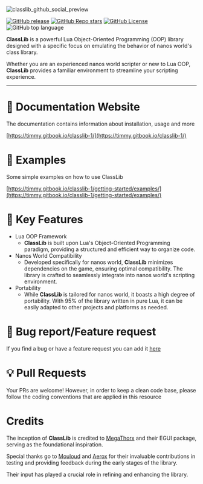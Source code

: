 ![classlib_github_social_preview](https://github.com/Timmy-the-nobody/ClassLib/assets/51171246/39f9e12a-8a8b-4c22-9d0c-089ffdca98c8)

[![GitHub release](https://img.shields.io/github/release/Timmy-the-nobody/ClassLib.svg)](https://GitHub.com/Timmy-the-nobody/ClassLib/releases/)
[![GitHub Repo stars](https://img.shields.io/github/stars/Timmy-the-nobody/ClassLib)](https://github.com/Timmy-the-nobody/ClassLib/stargazers)
[![GitHub License](https://img.shields.io/github/license/Timmy-the-nobody/ClassLib)](https://github.com/Timmy-the-nobody/ClassLib?tab=GPL-3.0-1-ov-file#readme)
![GitHub top language](https://img.shields.io/github/languages/top/Timmy-the-nobody/ClassLib)

<b>ClassLib</b> is a powerful Lua Object-Oriented Programming (OOP) library designed with a specific focus on emulating the behavior of nanos world's class library.

Whether you are an experienced nanos world scripter or new to Lua OOP, <b>ClassLib</b> provides a familiar environment to streamline your scripting experience.

---

# 📘 Documentation Website

The documentation contains information about installation, usage and more

[https://timmy.gitbook.io/classlib-1/](https://timmy.gitbook.io/classlib-1/)

# 🎒 Examples

Some simple examples on how to use ClassLib

[https://timmy.gitbook.io/classlib-1/getting-started/examples/](https://timmy.gitbook.io/classlib-1/getting-started/examples/)

# 📑 Key Features

- Lua OOP Framework
  - <b>ClassLib</b> is built upon Lua's Object-Oriented Programming paradigm, providing a structured and efficient way to organize code.
- Nanos World Compatibility
  - Developed specifically for nanos world, <b>ClassLib</b> minimizes dependencies on the game, ensuring optimal compatibility. The library is crafted to seamlessly integrate into nanos world's scripting environment.
- Portability
  - While <b>ClassLib</b> is tailored for nanos world, it boasts a high degree of portability. With 95% of the library written in pure Lua, it can be easily adapted to other projects and platforms as needed.

# 🐛 Bug report/Feature request

If you find a bug or have a feature request you can add it [here](https://github.com/Timmy-the-nobody/ClassLib/issues/new/choose)

# 💡 Pull Requests

Your PRs are welcome! However, in order to keep a clean code base, please follow the coding conventions that are applied in this resource

# Credits

The inception of **ClassLib** is credited to [MegaThorx](https://github.com/MegaThorx) and their EGUI package, serving as the foundational inspiration.

Special thanks go to [Mouloud](https://github.com/MouloudP) and [Aerox](https://github.com/aeroxfr) for their invaluable contributions in testing and providing feedback during the early stages of the library.

Their input has played a crucial role in refining and enhancing the library.
